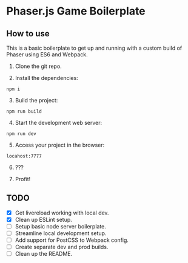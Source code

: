 # Phaser.js Game Boilerplate

## How to use
This is a basic boilerplate to get up and running with a custom build of Phaser using ES6 and Webpack.

1. Clone the git repo.

2. Install the dependencies:

`npm i`

3. Build the project:

`npm run build`

4. Start the development web server:

`npm run dev`

5. Access your project in the browser:

`locahost:7777`

6. ???

7. Profit!

## TODO
- [x] Get livereload working with local dev.
- [x] Clean up ESLint setup.
- [ ] Setup basic node server boilerplate.
- [ ] Streamline local development setup.
- [ ] Add support for PostCSS to Webpack config.
- [ ] Create separate dev and prod builds.
- [ ] Clean up the README.